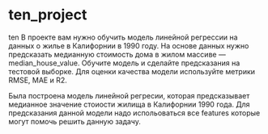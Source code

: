 # ten_project
 ten
В проекте вам нужно обучить модель линейной регрессии на данных о жилье в Калифорнии в 1990 году.
На основе данных нужно предсказать медианную стоимость дома в жилом массиве — median_house_value. Обучите модель и сделайте предсказания на тестовой выборке. Для оценки качества модели используйте метрики RMSE, MAE и R2.

Была построена модель линейной регресии, которая предсказывает медианное значение стоиости жилища в Калифорнии 1990 года. Для предсказания данной модели надо испольоваться все features которые могут помочь решить данную задачу.